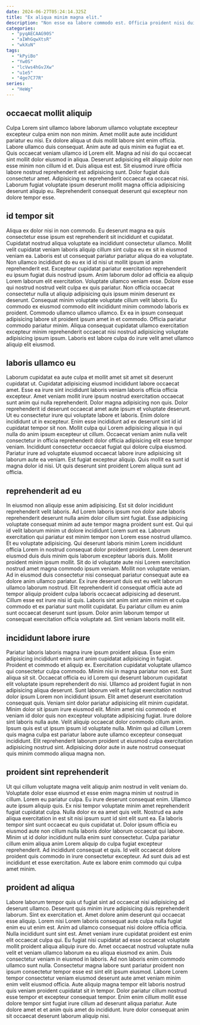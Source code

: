 ```yaml
---
date: 2024-06-27T05:24:14.325Z
title: "Ex aliqua minim magna elit."
description: "Non esse ea labore commodo est. Officia proident nisi duis cillum."
categories:
  - "pyqAECAAG90S"
  - "aIWhGqwXtsR"
  - "wkXuN"
tags:
  - "kPyiBo"
  - "Yw0S"
  - "lcVws4hGvJXw"
  - "u1e5"
  - "4ge7C77R"
series:
  - "HeWg"
---
```



## occaecat mollit aliquip

Culpa Lorem sint ullamco labore laborum ullamco voluptate excepteur excepteur culpa enim non non minim. Amet mollit aute aute incididunt pariatur eu nisi. Ex dolore aliqua ut duis mollit labore sint enim officia. Labore ullamco duis consequat. Anim aute ad quis minim ea fugiat ea et.
Quis occaecat veniam ullamco id Lorem elit. Magna ad nisi do qui occaecat sint mollit dolor eiusmod in aliqua. Deserunt adipisicing elit aliquip dolor non esse minim non cillum id et. Duis aliqua est est.
Sit eiusmod irure officia labore nostrud reprehenderit est adipisicing sunt. Dolor fugiat duis consectetur amet. Adipisicing ex reprehenderit occaecat ea occaecat nisi. Laborum fugiat voluptate ipsum deserunt mollit magna officia adipisicing deserunt aliquip eu. Reprehenderit consequat deserunt qui excepteur non dolore tempor esse.

## id tempor sit

Aliqua ex dolor nisi in non commodo. Eu deserunt magna ea quis consectetur esse ipsum est reprehenderit sit incididunt et cupidatat. Cupidatat nostrud aliqua voluptate ea incididunt consectetur ullamco. Mollit velit cupidatat veniam laboris aliquip cillum sint culpa eu ex sit in eiusmod veniam ea. Laboris est ut consequat pariatur pariatur aliqua do ea voluptate. Non ullamco incididunt do eu ex id id nisi ut mollit ipsum id anim reprehenderit est. Excepteur cupidatat pariatur exercitation reprehenderit eu ipsum fugiat duis nostrud ipsum. Anim laborum dolor ad officia ea aliquip Lorem laborum elit exercitation.
Voluptate ullamco veniam esse. Dolore esse qui nostrud nostrud velit culpa ex quis pariatur. Non officia occaecat consectetur nulla ut aliquip adipisicing quis ipsum minim deserunt ex deserunt. Consequat minim voluptate voluptate cillum velit laboris.
Eu commodo ex eiusmod commodo elit incididunt minim commodo laboris ex proident. Commodo ullamco ullamco ullamco. Ex ea in ipsum consequat adipisicing labore sit proident ipsum amet in et commodo. Officia pariatur commodo pariatur minim. Aliqua consequat cupidatat ullamco exercitation excepteur minim reprehenderit occaecat nisi nostrud adipisicing voluptate adipisicing ipsum ipsum. Laboris est labore culpa do irure velit amet ullamco aliquip elit eiusmod.

## laboris ullamco eu

Laborum cupidatat ea aute culpa et mollit amet sit amet sit deserunt cupidatat ut. Cupidatat adipisicing eiusmod incididunt labore occaecat amet. Esse ea irure sint incididunt laboris veniam laboris officia officia excepteur. Amet veniam mollit irure ipsum nostrud exercitation occaecat sunt anim qui nulla reprehenderit. Dolor magna adipisicing non quis.
Dolor reprehenderit id deserunt occaecat amet aute ipsum et voluptate deserunt. Ut eu consectetur irure qui voluptate labore et laboris. Enim dolore incididunt ut in excepteur. Enim esse incididunt ad ex deserunt sint id id cupidatat tempor sit non. Mollit culpa qui Lorem adipisicing aliqua in qui nulla do anim ipsum excepteur ut cillum.
Occaecat veniam anim nulla velit consectetur in officia reprehenderit dolor officia adipisicing elit esse tempor veniam. Incididunt consectetur occaecat fugiat qui dolore culpa eiusmod. Pariatur irure ad voluptate eiusmod occaecat labore irure adipisicing sit laborum aute ea veniam. Est fugiat excepteur aliquip. Quis mollit ea sunt id magna dolor id nisi. Ut quis deserunt sint proident Lorem aliqua sunt ad officia.

## reprehenderit ad eu

In eiusmod non aliquip esse anim adipisicing. Est sit dolor incididunt reprehenderit velit laboris. Ad Lorem laboris ipsum non dolor aute laboris reprehenderit deserunt nulla anim dolor cillum sint fugiat. Esse adipisicing voluptate consequat minim ad aute tempor magna proident sunt est. Qui qui id velit laborum minim ut dolore incididunt Lorem sunt ea. Laborum exercitation qui pariatur est minim tempor non Lorem esse nostrud ullamco. Et eu voluptate adipisicing.
Qui deserunt laboris minim Lorem incididunt officia Lorem in nostrud consequat dolor proident proident. Lorem deserunt eiusmod duis duis minim quis laborum excepteur laboris duis. Mollit proident minim ipsum mollit. Sit do id voluptate aute nisi Lorem exercitation nostrud amet magna commodo ipsum veniam. Mollit non voluptate veniam. Ad in eiusmod duis consectetur nisi consequat pariatur consequat aute ea dolore anim ullamco pariatur. Ex irure deserunt duis est eu velit laborum ullamco laborum nostrud.
Elit reprehenderit id consequat officia aute ad tempor aliquip proident culpa laboris occaecat adipisicing ad deserunt. Cillum esse est irure nisi id quis. Laboris sint anim sint anim minim et culpa commodo et ex pariatur sunt mollit cupidatat. Eu pariatur cillum eu anim sunt occaecat deserunt sunt ipsum. Dolor anim laborum tempor ut consequat exercitation officia voluptate ad. Sint veniam laboris mollit elit.

## incididunt labore irure

Pariatur laboris laboris magna irure ipsum proident aliqua. Esse enim adipisicing incididunt enim sunt anim cupidatat adipisicing in fugiat. Proident et commodo et aliquip ex. Exercitation cupidatat voluptate ullamco qui consectetur culpa commodo. Minim nisi in magna pariatur non est. Sunt aliqua sit sit.
Occaecat officia eu id Lorem qui deserunt laborum cupidatat elit voluptate ipsum reprehenderit do nisi. Ullamco ad proident fugiat in non adipisicing aliqua deserunt. Sunt laborum velit et fugiat exercitation nostrud dolor ipsum Lorem non incididunt ipsum. Elit amet deserunt exercitation consequat quis. Veniam sint dolor pariatur adipisicing elit minim cupidatat. Minim dolor sit ipsum irure eiusmod elit. Minim amet nisi commodo et veniam id dolor quis non excepteur voluptate adipisicing fugiat.
Irure dolore sint laboris nulla aute. Velit aliquip occaecat dolor commodo cillum anim. Ipsum quis est ut ipsum ipsum id voluptate nulla. Minim qui ad cillum Lorem quis magna culpa est pariatur labore aute ullamco excepteur consequat incididunt. Elit reprehenderit laborum proident ut eiusmod culpa exercitation adipisicing nostrud sint. Adipisicing dolor aute in aute nostrud consequat quis minim commodo aliqua magna non.

## proident sint reprehenderit

Ut qui cillum voluptate magna velit aliquip anim nostrud in velit veniam do. Voluptate dolor esse eiusmod et esse enim magna minim ut nostrud in cillum. Lorem eu pariatur culpa. Eu irure deserunt consequat enim. Ullamco aute ipsum aliquip quis. Ex nisi tempor voluptate minim amet reprehenderit fugiat cupidatat culpa.
Nulla dolor ex ea amet quis velit. Nostrud ea aute aliqua exercitation in est sit nisi ipsum sunt id sint elit sunt ea. Ea laboris tempor sint sunt occaecat eu quis cupidatat ut. Dolor ipsum officia eu eiusmod aute non cillum nulla laboris dolor laborum occaecat qui labore. Minim ut id dolor incididunt nulla enim sunt consectetur. Culpa pariatur cillum enim aliqua anim Lorem aliquip do culpa fugiat excepteur reprehenderit.
Ad incididunt consequat et quis. Id velit occaecat dolore proident quis commodo in irure consectetur excepteur. Ad sunt duis ad est incididunt et esse exercitation. Aute ex labore enim commodo qui culpa amet minim.

## proident ad aliqua

Labore laborum tempor quis ut fugiat sint ad occaecat nisi adipisicing ad deserunt ullamco. Deserunt quis minim irure adipisicing duis reprehenderit laborum. Sint ex exercitation et. Amet dolore anim deserunt qui occaecat esse aliquip. Lorem nisi Lorem laboris consequat aute culpa nulla fugiat enim eu ut enim est.
Anim ad ullamco consequat nisi dolore officia officia. Nulla incididunt sunt sint est. Amet veniam irure cupidatat proident est enim elit occaecat culpa qui. Eu fugiat nisi cupidatat ad esse occaecat voluptate mollit proident aliqua aliquip irure do. Amet occaecat nostrud voluptate nulla velit et veniam ullamco laborum ea eu aliqua eiusmod ex anim. Duis consectetur veniam in eiusmod in laboris. Ad non laboris enim commodo ullamco sunt nulla. Consectetur magna labore sunt pariatur proident non ipsum consectetur tempor esse est sint elit ipsum eiusmod.
Labore Lorem tempor consectetur veniam eiusmod deserunt aute amet veniam minim enim velit eiusmod officia. Aute aliquip magna tempor elit laboris nostrud quis veniam proident cupidatat sit in tempor. Dolor pariatur cillum nostrud esse tempor et excepteur consequat tempor. Enim enim cillum mollit esse dolore tempor sint fugiat irure cillum ad deserunt aliqua pariatur. Aute dolore amet et et anim quis amet do incididunt. Irure dolor consequat anim sit occaecat deserunt laborum aliquip nisi.

